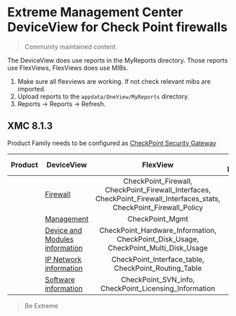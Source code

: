# Extreme Management Center DeviceView for Check Point firewalls
>Community maintained content

The DeviceView does use reports in the MyReports directory. Those reports use FlexViews, FlexViews does use MIBs.

1. Make sure all flexviews are working. If not check relevant mibs are imported.
2. Upload reports to the `appdata/OneView/MyReports` directory.
3. Reports -> Reports -> Refresh.

## XMC 8.1.3

Product Family needs to be configured as [CheckPoint Security Gateway](sample/DeviceFamily.png?raw=true)

| Product  | DeviceView   | FlexView   | Buildin FlexView | Example   |
| -------- | ------------ |:----------:|:----------------:| --------- |
|  |[Firewall](xml/DeviceViewCheckPointFW.xml)|CheckPoint_Firewall, CheckPoint_Firewall_Interfaces, CheckPoint_Firewall_Interfaces_stats, CheckPoint_Firewall_Policy| - |[png](sample/DeviceView-FW.png?raw=true)|
|  |[Management](xml/DeviceViewCheckPointMGMT.xml)|CheckPoint_Mgmt| - |[png](sample/DeviceView-Mgmt.png?raw=true)|
|  |[Device and Modules information](xml/DeviceViewCheckPointHardware.xml)|CheckPoint_Hardware_Information, CheckPoint_Disk_Usage, CheckPoint_Multi_Disk_Usage| - |[png](sample/DeviceView-DeviceAndModules.png?raw=true)|
|  |[IP Network information](xml/DeviceViewCheckPointNetworkinfo.xml)|CheckPoint_Interface_table, CheckPoint_Routing_Table| - |[png](sample/DeviceView-IPNetwork.png?raw=true)|
|  |[Software information](xml/DeviceViewCheckPointSoftwareinfo.xml)|CheckPoint_SVN_info, CheckPoint_Licensing_Information| - |[png](sample/DeviceView-Software.png?raw=true)|


>Be Extreme